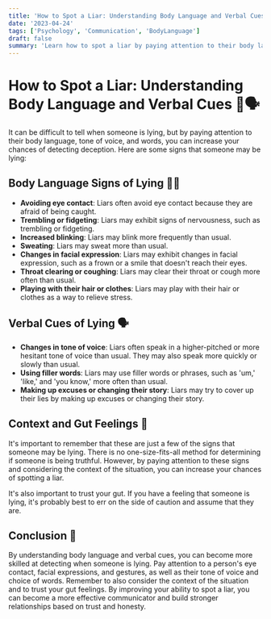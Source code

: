 ```yaml
---
title: 'How to Spot a Liar: Understanding Body Language and Verbal Cues 👀🗣️'
date: '2023-04-24'
tags: ['Psychology', 'Communication', 'BodyLanguage']
draft: false
summary: 'Learn how to spot a liar by paying attention to their body language, tone of voice, and words. By understanding these verbal and nonverbal cues, you can become more skilled at detecting when someone is lying. 👀🗣️'
---
```


# How to Spot a Liar: Understanding Body Language and Verbal Cues 👀🗣️

It can be difficult to tell when someone is lying, but by paying attention to
their body language, tone of voice, and words, you can increase your chances of
detecting deception. Here are some signs that someone may be lying:

## Body Language Signs of Lying 🕵️‍♀️

- **Avoiding eye contact**: Liars often avoid eye contact because they are
  afraid of being caught.
- **Trembling or fidgeting**: Liars may exhibit signs of nervousness, such as
  trembling or fidgeting.
- **Increased blinking**: Liars may blink more frequently than usual.
- **Sweating**: Liars may sweat more than usual.
- **Changes in facial expression**: Liars may exhibit changes in facial
  expression, such as a frown or a smile that doesn't reach their eyes.
- **Throat clearing or coughing**: Liars may clear their throat or cough more
  often than usual.
- **Playing with their hair or clothes**: Liars may play with their hair or
  clothes as a way to relieve stress.

## Verbal Cues of Lying 🗣️

- **Changes in tone of voice**: Liars often speak in a higher-pitched or more
  hesitant tone of voice than usual. They may also speak more quickly or slowly
  than usual.
- **Using filler words**: Liars may use filler words or phrases, such as 'um,'
  'like,' and 'you know,' more often than usual.
- **Making up excuses or changing their story**: Liars may try to cover up their
  lies by making up excuses or changing their story.

## Context and Gut Feelings 🤔

It's important to remember that these are just a few of the signs that someone
may be lying. There is no one-size-fits-all method for determining if someone is
being truthful. However, by paying attention to these signs and considering the
context of the situation, you can increase your chances of spotting a liar.

It's also important to trust your gut. If you have a feeling that someone is
lying, it's probably best to err on the side of caution and assume that they
are.

## Conclusion 🎉

By understanding body language and verbal cues, you can become more skilled at
detecting when someone is lying. Pay attention to a person's eye contact, facial
expressions, and gestures, as well as their tone of voice and choice of words.
Remember to also consider the context of the situation and to trust your gut
feelings. By improving your ability to spot a liar, you can become a more
effective communicator and build stronger relationships based on trust and
honesty.
